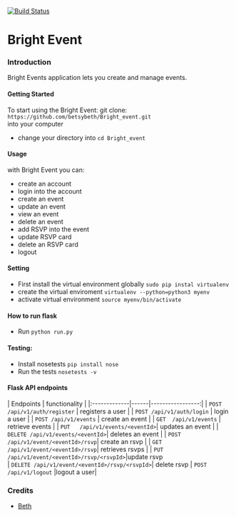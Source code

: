 [![Build Status](https://travis-ci.org/betsybeth/betsybeth.github.io.svg?branch=master)](https://travis-ci.org/betsybeth/betsybeth.github.io)
# Bright Event
### Introduction
Bright Events application lets you create and manage events.
#### Getting Started
To start using the Bright Event:
git clone:
`https://github.com/betsybeth/Bright_event.git`  
into your computer
* change your directory into `cd Bright_event`
#### Usage
with Bright Event you can:
* create an account
* login into the account
* create an event
* update an event
* view an event
* delete an event
* add RSVP into the event
* update RSVP card
* delete an RSVP card
* logout
#### Setting
* First install the virtual environment globally `sudo pip instal virtualenv`
* create the virtual enviroment `virtualenv --python=python3 myenv`
* activate virtual environment `source myenv/bin/activate`
#### How to run flask
* Run  `python run.py`

#### Testing:
* Install nosetests `pip install nose`
* Run the tests `nosetests -v`
#### Flask API endpoints

|  Endpoints      |     functionality    |
|:-------------|------|-----------------:|
| `POST /api/v1/auth/register` |  registers a user  |
| `POST /api/v1/auth/login`   |  login a user       |
| `POST /api/v1/events`       | create an event    |
| `GET  /api/v1/events`       | retrieve events     |
| `PUT   /api/v1/events/<eventId>`| updates an event |
| `DELETE /api/v1/events/<eventId>`| deletes an event |
| `POST /api/v1/event/<eventId>/rsvp`| create an rsvp |
| `GET /api/v1/event/<eventId>/rsvp`| retrieves rsvps |
| `PUT /api/v1/event/<eventId>/rsvp/<rsvpId>`|update rsvp              
| `DELETE /api/v1/event/<eventId>/rsvp/<rsvpId>`| delete rsvp
| `POST /api/v1/logout` |logout a user|

### Credits
* [Beth][1]

[1]: https://github.com/betsybeth
